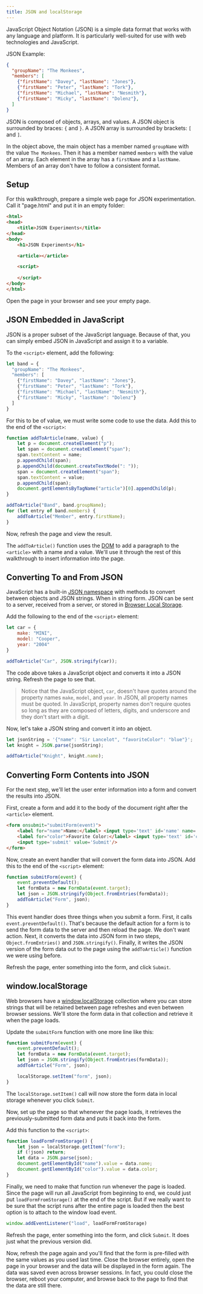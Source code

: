 ```yaml
---
title: JSON and localStorage
---
```

JavaScript Object Notation (JSON) is a simple data format that works with any language and platform. It is particularly well-suited for use with web technologies and JavaScript.

JSON Example:

```json
{
  "groupName": "The Monkees",
  "members": [
    {"firstName": "Davey", "lastName": "Jones"},
    {"firstName": "Peter", "lastName": "Tork"},
    {"firstName": "Michael", "lastName": "Nesmith"},
    {"firstName": "Micky", "lastName": "Dolenz"},
  ]
}
```

JSON is composed of objects, arrays, and values. A JSON object is surrounded by braces: `{` and `}`. A JSON array is surrounded by brackets: `[` and `]`.

In the object above, the main object has a member named `groupName` with the value `The Monkees`. Then it has a member named `members` with the value of an array. Each element in the array has a `firstName` and a `lastName`. Members of an array don't have to follow a consistent format.

## Setup

For this walkthrough, prepare a simple web page for JSON experimentation. Call it "page.html" and put it in an empty folder:

```html
<html>
<head>
    <title>JSON Experiments</title>    
</head>
<body>
    <h1>JSON Experiments</h1>

    <article></article>

    <script>
        
    </script>
</body>
</html>
```

Open the page in your browser and see your empty page.

## JSON Embedded in JavaScript
JSON is a proper subset of the JavaScript language. Because of that, you can simply embed JSON in JavaScript and assign it to a variable.

To the `<script>` element, add the following:

```js
let band = {
  "groupName": "The Monkees",
  "members": [
    {"firstName": "Davey", "lastName": "Jones"},
    {"firstName": "Peter", "lastName": "Tork"},
    {"firstName": "Michael", "lastName": "Nesmith"},
    {"firstName": "Micky", "lastName": "Dolenz"}
  ]
}
```

For this to be of value, we must write some code to use the data. Add this to the end of the `<script>`:

```js
function addToArticle(name, value) {
    let p = document.createElement("p");
    let span = document.createElement("span");
    span.textContent = name;
    p.appendChild(span);
    p.appendChild(document.createTextNode(": "));
    span = document.createElement("span");
    span.textContent = value;
    p.appendChild(span);
    document.getElementsByTagName("article")[0].appendChild(p);
}

addToArticle("Band", band.groupName);
for (let entry of band.members) {
    addToArticle("Member", entry.firstName);
}
```

Now, refresh the page and view the result.

The `addToArticle()` function uses the [DOM](JsAndDom) to add a paragraph to the `<article>` with a name and a value. We'll use it through the rest of this walkthrough to insert information into the page.

## Converting To and From JSON

JavaScript has a built-in [JSON namespace](https://developer.mozilla.org/en-US/docs/Web/JavaScript/Reference/Global_Objects/JSON) with methods to convert between objects and JSON strings. When in string form. JSON can be sent to a server, received from a server, or stored in [Browser Local Storage](https://developer.mozilla.org/en-US/docs/Web/API/Window/localStorage).

Add the following to the end of the `<script>` element:

```js
let car = {
    make: "MINI",
    model: "Cooper",
    year: "2004"
}

addToArticle("Car", JSON.stringify(car));
```

The code above takes a JavaScript object and converts it into a JSON string. Refresh the page to see that.

> Notice that the JavaScript object, `car`, doesn't have quotes around the property names `make`, `model`, and `year`. In JSON, all property names must be quoted. In JavaScript, property names don't require quotes so long as they are composed of letters, digits, and underscore and they don't start with a digit.

Now, let's take a JSON string and convert it into an object.

```js
let jsonString = '{"name": "Sir Lancelot", "favoriteColor": "blue"}';
let knight = JSON.parse(jsonString);

addToArticle("Knight", knight.name);
```

## Converting Form Contents into JSON

For the next step, we'll let the user enter information into a form and convert the results into JSON.

First, create a form and add it to the body of the document right after the `<article>` element.

```html
<form onsubmit="submitForm(event)">
    <label for="name">Name:</label> <input type='text' id='name' name='name'/><br/>
    <label for="color">Favorite Color:</label> <input type='text' id='color' name='color'/><br/>
    <input type='submit' value='Submit'/>        
</form>
```

Now, create an event handler that will convert the form data into JSON. Add this to the end of the `<script>` element:

```js
function submitForm(event) {
    event.preventDefault();
    let formData = new FormData(event.target);
    let json = JSON.stringify(Object.fromEntries(formData));
    addToArticle("Form", json);
}
```

This event handler does three things when you submit a form. First, it calls `event.preventDefault()`. That's because the default action for a form is to send the form data to the server and then reload the page. We don't want action. Next, it converts the data into JSON form in two steps, `Object.fromEntries()` and `JSON.stringify()`. Finally, it writes the JSON version of the form data out to the page using the `addToArticle()` function we were using before.

Refresh the page, enter something into the form, and click `Submit`.

## window.localStorage

Web browsers have a [window.localStorage](https://developer.mozilla.org/en-US/docs/Web/API/Window/localStorage) collection where you can store strings that will be retained between page refreshes and even between browser sessions. We'll store the form data in that collection and retrieve it when the page loads.

Update the `submitForm` function with one more line like this:

```js
function submitForm(event) {
    event.preventDefault();
    let formData = new FormData(event.target);
    let json = JSON.stringify(Object.fromEntries(formData));
    addToArticle("Form", json);

    localStorage.setItem("form", json);
}
```

The `localStorage.setItem()` call will now store the form data in local storage whenever you click `Submit`.

Now, set up the page so that whenever the page loads, it retrieves the previously-submitted form data and puts it back into the form.

Add this function to the `<script>`:

```js
function loadFormFromStorage() {
    let json = localStorage.getItem("form");
    if (!json) return;
    let data = JSON.parse(json);
    document.getElementById("name").value = data.name;
    document.getElementById("color").value = data.color;
}
```

Finally, we need to make that function run whenever the page is loaded. Since the page will run all JavaScript from beginning to end, we could just put `loadFormFromStorage()` at the end of the script. But if we really want to be sure that the script runs after the entire page is loaded then the best option is to attach to the window load event.

```js
window.addEventListener("load", loadFormFromStorage)
```

Refresh the page, enter something into the form, and click `Submit`. It does just what the previous version did.

Now, refresh the page again and you'll find that the form is pre-filled with the same values as you used last time. Close the browser entirely, open the page in your browser and the data will be displayed in the form again. The data was saved even across browser sessions. In fact, you could close the browser, reboot your computer, and browse back to the page to find that the data are still there.